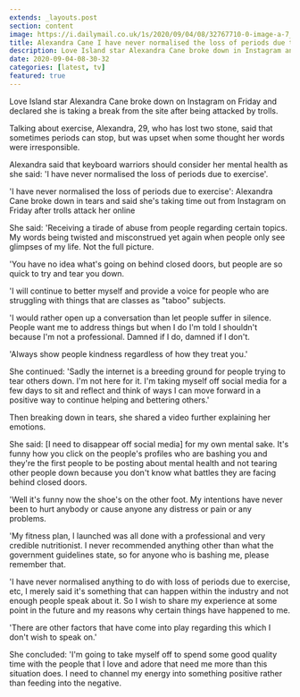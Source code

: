 ```yaml
---
extends: _layouts.post
section: content
image: https://i.dailymail.co.uk/1s/2020/09/04/08/32767710-0-image-a-7_1599204318205.jpg 
title: Alexandra Cane I have never normalised the loss of periods due to exercise 
description: Love Island star Alexandra Cane broke down in Instagram and declared she is taking a break from the site after being attacked by trolls.  
date: 2020-09-04-08-30-32 
categories: [latest, tv] 
featured: true 
--- 
```

Love Island star Alexandra Cane broke down on Instagram on Friday and declared she is taking a break from the site after being attacked by trolls. 

Talking about exercise, Alexandra, 29, who has lost two stone, said that sometimes periods can stop, but was upset when some thought her words were irresponsible.  

Alexandra said that keyboard warriors should consider her mental health as she said: 'I have never normalised the loss of periods due to exercise'.

'I have never normalised the loss of periods due to exercise': Alexandra Cane broke down in tears and said she's taking time out from Instagram on Friday after trolls attack her online 

She said: 'Receiving a tirade of abuse from people regarding certain topics. My words being twisted and misconstrued yet again when people only see glimpses of my life. Not the full picture. 

'You have no idea what's going on behind closed doors, but people are so quick to try and tear you down. 

'I will continue to better myself and provide a voice for people who are struggling with things that are classes as "taboo" subjects. 

'I would rather open up a conversation than let people suffer in silence. People want me to address things but when I do I'm told I shouldn't because I'm not a professional. Damned if I do, damned if I don't.

'Always show people kindness regardless of how they treat you.' 

She continued: 'Sadly the internet is a breeding ground for people trying to tear others down. I'm not here for it. I'm taking myself off social media for a few days to sit and reflect and think of ways I can move forward in a positive way to continue helping and bettering others.' 

Then breaking down in tears, she shared a video further explaining her emotions. 

She said: [I need to disappear off social media] for my own mental sake. It's funny how you click on the people's profiles who are bashing you and they're the first people to be posting about mental health and not tearing other people down because you don't know what battles they are facing behind closed doors.

'Well it's funny now the shoe's on the other foot. My intentions have never been to hurt anybody or cause anyone any distress or pain or any problems. 

'My fitness plan, I launched was all done with a professional and very credible nutritionist. I never recommended anything other than what the government guidelines state, so for anyone who is bashing me, please remember that.

'I have never normalised anything to do with loss of periods due to exercise, etc, I merely said it's something that can happen within the industry and not enough people speak about it. So I wish to share my experience at some point in the future and my reasons why certain things have happened to me.

'There are other factors that have come into play regarding this which I don't wish to speak on.'

She concluded: 'I'm going to take myself off to spend some good quality time with the people that I love and adore that need me more than this situation does. I need to channel my energy into something positive rather than feeding into the negative. 

